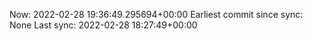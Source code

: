 Now: 2022-02-28 19:36:49.295694+00:00 Earliest commit since sync: None Last sync: 2022-02-28 18:27:49+00:00
